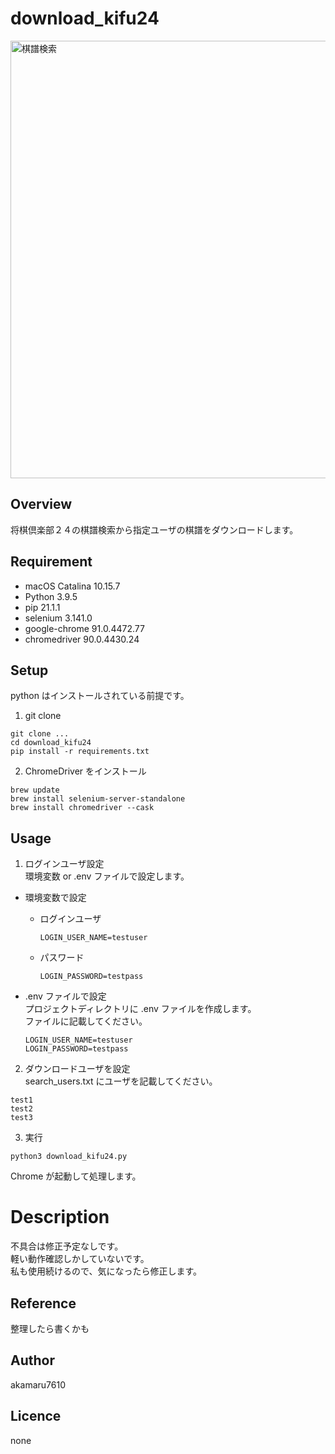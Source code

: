 # download_kifu24

<img width="700" alt="棋譜検索" src="https://user-images.githubusercontent.com/33349071/121540290-54d71980-ca41-11eb-825c-9f097891baa1.png">

## Overview
将棋倶楽部２４の棋譜検索から指定ユーザの棋譜をダウンロードします。

## Requirement
- macOS Catalina 10.15.7
- Python 3.9.5
- pip 21.1.1
- selenium 3.141.0
- google-chrome 91.0.4472.77
- chromedriver 90.0.4430.24

## Setup
python はインストールされている前提です。

1. git clone
```
git clone ...
cd download_kifu24
pip install -r requirements.txt
```

2. ChromeDriver をインストール
```
brew update
brew install selenium-server-standalone
brew install chromedriver --cask
```

## Usage
1. ログインユーザ設定<br>
環境変数 or .env ファイルで設定します。
- 環境変数で設定
  - ログインユーザ
    ```
    LOGIN_USER_NAME=testuser
    ```
  - パスワード
    ```
    LOGIN_PASSWORD=testpass
    ```

- .env ファイルで設定<br>
  プロジェクトディレクトリに .env ファイルを作成します。<br>
  ファイルに記載してください。
    ```
    LOGIN_USER_NAME=testuser
    LOGIN_PASSWORD=testpass
    ```

2. ダウンロードユーザを設定<br>
search_users.txt にユーザを記載してください。
```
test1
test2
test3
```

3. 実行
```
python3 download_kifu24.py
```
Chrome が起動して処理します。  

# Description
不具合は修正予定なしです。<br>
軽い動作確認しかしていないです。<br>
私も使用続けるので、気になったら修正します。<br>

## Reference
整理したら書くかも

## Author
akamaru7610

## Licence
none

